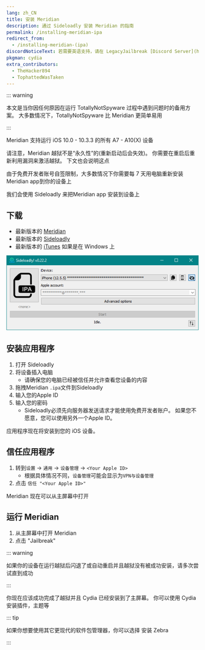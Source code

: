 ```yaml
---
lang: zh_CN
title: 安装 Meridian
description: 通过 Sideloadly 安装 Meridian 的指南
permalink: /installing-meridian-ipa
redirect_from:
  - /installing-meridian-(ipa)
discordNoticeText: 若需要英语支持，请在 LegacyJailbreak [Discord Server](http://discord.legacyjailbreak.com) 上寻求帮助。
pkgman: cydia
extra_contributors:
  - TheHacker894
  - TophattedWasTaken
---
```


::: warning

本文是当你因任何原因在运行 <router-link to="/using-tns">TotallyNotSpyware</router-link> 过程中遇到问题时的备用方案。 大多数情况下，TotallyNotSpyware 比 Meridian 更简单易用

:::

Meridian 支持运行 iOS 10.0 - 10.3.3 的所有 A7 - A10(X) 设备

请注意，Meridian 越狱<router-link to="/types-of-jailbreak/#semi-untethered-jailbreaks">不是“永久性”</router-link>的(重新启动后会失效)。 你需要在重启后重新利用漏洞来激活越狱。 下文也会说明这点

由于免费开发者账号自签限制，大多数情况下你需要每 7 天用电脑重新安装Meridian app到你的设备上

我们会使用 Sideloadly 来把Meridian app 安装到设备上

## 下载

- 最新版本的 [Meridian](https://github.com/PsychoTea/MeridianJB/releases/download/v0.9-007/Meridian-v0.9-007.ipa)
- 最新版本的 [Sideloadly](https://sideloadly.io/)
- 最新版本的 [iTunes](https://www.apple.com/itunes/download/win32) 如果是在 Windows 上

![Sideloadly 截图(Windows)](/assets/images/sideloadly_win.png)

## 安装应用程序

1. 打开 Sideloadly
2. 将设备插入电脑
   - 请确保您的电脑已经被信任并允许查看您设备的内容
3. 拖拽Meridian `.ipa`文件到Sideloadly
4. 输入您的Apple ID
5. 输入您的密码
   - Sideloadly必须先向服务器发送请求才能使用免费开发者账户。 如果您不愿意，您可以使用另外一个Apple ID。

应用程序现在将安装到您的 iOS 设备。

## 信任应用程序

1. 转到`设置` -> `通用` -> `设备管理` -> `<Your Apple ID>`
   - 根据具体情况不同，`设备管理`可能会显示为`VPN与设备管理`
2. 点击 `信任 "<Your Apple ID>"`

Meridian 现在可以从主屏幕中打开

## 运行 Meridian

1. 从主屏幕中打开 Meridian
2. 点击 "Jailbreak"

::: warning

如果你的设备在运行越狱后闪退了或自动重启并且越狱没有被成功安装，请多次尝试直到成功

:::

你现在应该成功完成了越狱并且 Cydia 已经安装到了主屏幕。 你可以使用 Cydia 安装<router-link to="/faq/#what-are-tweaks">插件</router-link>，主题等

::: tip

如果你想要使用其它更现代的软件包管理器，你可以选择 <router-link to="/installing-zebra">安装 Zebra</router-link>

:::
